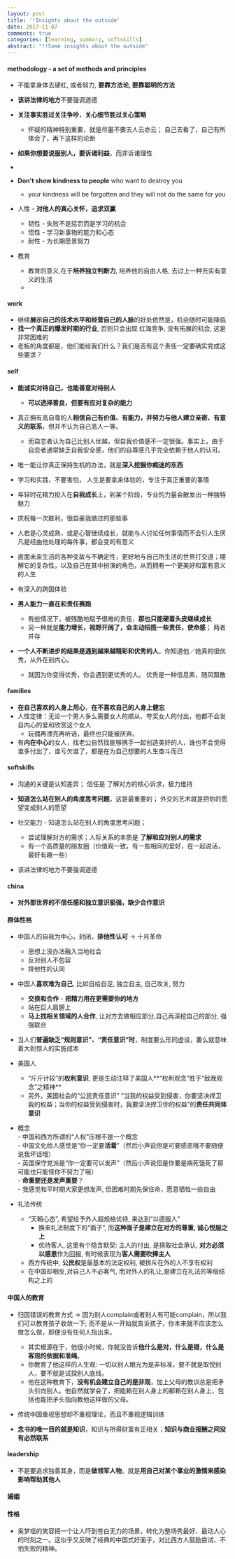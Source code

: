 ```yaml
---
layout: post
title: '!Insights about the outside'
date: 2017-11-07
comments: true
categories: [learning, summary, softskills]
abstract: "!!Some insights about the outside"
---
```


#### **methodology**  -  a set of methods and principles  
  * 不能拿身体去硬杠, 或者努力, **要靠方法论, 要靠聪明的方法**   
  * **该讲法律的地方**不要强调道德  
  * **关注事实胜过关注争吵**，**关心细节胜过关心策略**   
    - 怀疑的精神特别重要，就是尽量不要去人云亦云； 自己去看了，自己有所体会了，再下这样的论断   
  * **如果你想要说服别人，要诉诸利益**，而非诉诸理性  
  * 
  * **Don't show kindness to people** who want to destroy you  
    - your kindness will be forgotten and they will not do the same for you  
  
  * 人性 - **对他人的真心关怀，追求双赢**    
    - 韧性 - 失败不是惩罚而是学习的机会 
    - 悟性 - 学习新事物的能力和心态   
    - 耐性 - 为长期愿景努力  
  * 教育  
    - 教育的意义,在于**培养独立判断力**, 培养他的自由人格, 去过上一种充实有意义的生活      
    - 


#### work  
  * 继续**展示自己的技术水平和经营自己的人脉**的好处依然是，机会随时可能降临  
  * **找一个真正的爆发时期的行业**, 否则只会出现 红海竞争, 没有拓展的机会, 这是非常困难的  
  * 老板的角度都是，他们能给我们什么？我们是否有这个责任一定要确实完成这些要求？  


#### self  
  * **能诚实对待自己，也能善意对待别人**    
    - **可以选择善良，但要有应对复杂的能力**   
  * 真正拥有高自尊的人**相信自己有价值、有能力，并努力与他人建立亲密、有意义的联系**，但并不认为自己高人一等。
    - 而自恋者认为自己比别人优越，但自我价值感不一定很强。事实上，由于自恋者通常缺乏自我安全感，他们的自尊感几乎完全依赖于他人的认可。


  * 唯一能让你真正保持生机的办法，就是**深入挖掘你痴迷的东西**   
  * 学习和实践，不要害怕， 人生是要拿来体验的，专注于真正重要的事情  
  * 年轻时花精力投入在**自我成长**上，到某个阶段，专业的力量会散发出一种独特魅力  
  * 庆祝每一次胜利，很自豪我做过的那些事  
  * 人若是心灵成熟，或是心智继续成长，就能与人讨论任何事情而不会引人生厌凡是经由他处理的每件事，都会变的有意义  

  * 直面未来生活的各种变故与不确定性，更好地与自己所生活的世界打交道；理解它的复杂性，以及自己在其中扮演的角色，从而拥有一个更美好和富有意义的人生  
  * 有深入的跨国体验  
  * **男人能力一直在和责任赛跑**  
    - 有些情况下，被残酷地赋予很难的责任，**那也只能硬着头皮继续成长**    
    - 另一种就是**能力增长，视野开阔了，会主动招揽一些责任，使命感**； 两者并存  

  * **一个人不断进步的结果是遇到越来越精彩和优秀的人**，你知道他／她真的很优秀，从外在到内心。  
    - 就因为你变得优秀，你会遇到更优秀的人。 优秀是一种信息素，随风飘散  

#### **families**    
  * **在自己喜欢的人身上用心**，**在不喜欢自己的人身上健忘**   
  * 人性定律：无论一个男人多么需要女人的顺从、夸奖女人的付出，他都不会发自内心的爱和欣赏这个女人  
    - 玩偶再漂亮再听话，最终也只能被厌弃。  
  * 有**内在中心**的女人，找老公自然找能够携手一起创造美好的人，谁也不会觉得谁多付出了，谁亏欠谁了，都是在为自己想要的人生奋斗而已    


#### softskills    
  * 沟通的关键是认知差异； 信任是 了解对方的核心诉求，极力维持  
  * **知道怎么站在别人的角度思考问题**，这是最重要的； 外交的艺术就是把你的愿望变成别人的愿望  
  * 社交能力 - 知道怎么站在别人的角度思考问题； 
    - 尝试理解对方的需求；人际关系的本质是 **了解和应对别人的需求** 
    - 有一个高质量的朋友圈（价值观一致，有一些相同的爱好，在一起说话，最好有趣一些）  

  * 该讲法律的地方不要强调道德  


#### china  
  * **对外部世界的不信任感和独立意识极强，缺少合作意识**  
  
#### 群体性格  
  * 中国人的自我为中心，封闭，**排他性认可** -> 十月革命
    - 思想上没办法融入当地社会
    - 反对别人不包容
    - 排他性的认同  

  * 中国人**喜欢难为自己**, 比如自给自足, 独立自主, 自己攻关, 努力   
    - **交换和合作**  - **把精力用在更需要你的地方**    
    - 站在巨人肩膀上   
    - **马上找相关领域的人合作**, 让对方去做相应部分,自己再深挖自己的部分, 强强联合  

  * 当人们**普遍缺乏“规则意识”、“责任意识”时**，制度要么形同虚设，要么就意味着大到惊人的实施成本  


  * 美国人  
    - “斤斤计较”的**权利意识**, 更是生动注释了美国人**“权利观念”胜于“敌我观念”之精神**  
    - 另外，美国社会的“公民责任意识” “当我的权益受到侵害，你要坚决捍卫我的权益；当你的权益受到侵害时，我要坚决捍卫你的权益”的**责任共同体意识**  

  *  概念  
    - 中国和西方所谓的“人权”压根不是一个概念  
    - 中国文化给人感觉是“你一定要**活着**”（然后小声说但是可要感恩哦不要随便说我坏话哦）  
    - 英国保守党派是“你一定要可以发声”（然后小声说但是你要是病死饿死了那可能也只能怪你不努力了哦）  
    - **命重要还是发声重要**？  
    - 我感觉和平时期大家更想发声, 但困难时期先保住命，愿意牺牲一些自由  

  * 礼法传统  
    - “天朝心态”, 希望给予外人超规格优待, 来达到“以德服人”  
      + 换来礼法制度下的“面子”, 而**这种面子是建立在对方的尊重, 诚心悦服之上**    
      + 优待客人, 这里有个隐含默契:  主人的付出, 是换取社会承认, **对方必须以感恩**作为回报, 有时候表现为**客人需要吹捧主人**    
    - 西方传统中, **公民权**是最基本的法定权利, 被排斥在外的人不享有权利  
    - 在中国却相反,对自己人不必客气, 而对外人的礼让,是建立在礼法的等级结构之上的  



#### 中国人的教育  
  * 归因错误的教育方式 -> 因为别人complain或者别人有可能complain，所以我们可以教育孩子收敛一下; 而不是从一开始就告诉孩子，你本来就不应该怎么做怎么做，即便没有任何人指出来。
    - 其实根源在于，他很小时候，你就没告诉**他什么是对，什么是错，什么是客观的依据和准绳**。
    - 你教育了他这样的人生观: 一切以别人眼光为是非标准，要不就是取悦别人，要不就是试探别人底线。
    - 他在这种教育下，**没有机会建立自己的是非观**，加上父母的教训总是把矛头引向别人。他自然就学会了，把能赖在别人身上的都赖在别人身上，包括也能把矛头指向教他这样做的父母。  

  * 传统中国重视思想却不重视理论，而且不重视逻辑训练  
  * **念书的唯一目的就是知识**，知识与所得财富有正相关；**知识与商业报酬之间没有必然联系**   

#### leadership 
  * 不是要追求独善其身，而是**做领军人物**。就是**用自己对某个事业的激情来感染影响帮助其他人**  

#### 婚姻  

#### 性格  
  * 奚梦瑶的笑容把一个让人吓到苍白无力的场景，转化为整场秀最好、最动人心的时刻之一。这似乎又反映了经典的中国式好面子，对比西方人鼓励尝试、不怕失败的精神。  
  
